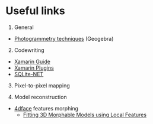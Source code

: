 # Useful links

1. General
  * [Photogrammetry techniques](http://geogebra.org/m/jUv4tegu) (Geogebra)

2. Codewriting
  * [Xamarin Guide](https://developer.xamarin.com/guides/cross-platform/getting_started)
  * [Xamarin Plugins](https://github.com/xamarin/XamarinComponents)
  * [SQLite-NET](https://github.com/praeclarum/sqlite-net)

3. Pixel-to-pixel mapping

4. Model reconstruction
  * [4dface](https://github.com/patrikhuber/4dface) features morphing
    * [Fitting 3D Morphable Models using Local Features](http://arxiv.org/pdf/1503.02330v1.pdf)
